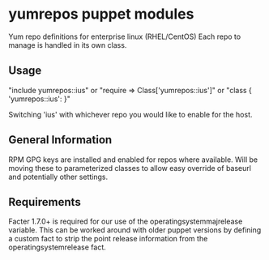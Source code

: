 yumrepos puppet modules
=======================

Yum repo definitions for enterprise linux (RHEL/CentOS)
Each repo to manage is handled in its own class.


Usage
-----
"include yumrepos::ius"
or
"require => Class['yumrepos::ius']"
or
"class { 'yumrepos::ius': }"

Switching 'ius' with whichever repo you would like to enable for the host.


General Information
-------------------
RPM GPG keys are installed and enabled for repos where available. Will be moving
these to parameterized classes to allow easy override of baseurl and potentially
other settings.


Requirements
------------
Facter 1.7.0+ is required for our use of the operatingsystemmajrelease
variable. This can be worked around with older puppet versions by defining a custom fact
to strip the point release information from the operatingsystemrelease fact.
